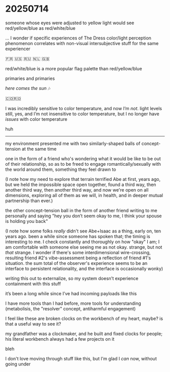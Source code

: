 # 20250714

someone whose eyes were adjusted to yellow light would see red/yellow/blue as red/white/blue

… I wonder if specific experiences of The Dress color/light perception phenomenon correlates with non-visual intersubjective stuff for the same experiencer

🇫🇷 🇺🇸 🇷🇺 🇳🇱 🇬🇧

red/white/blue is a more popular flag palette than red/yellow/blue

primaries and primaries

_here comes the sun_ 🎶

🇨🇴🇷🇴

I was incredibly sensitive to color temperature, and now I’m _not_. light levels still, yes, and I’m not insensitive to color temperature, but I no longer have _issues_ with color temperature

huh

***

my environment presented me with two similarly-shaped balls of concept-tension at the same time

one in the form of a friend who's wondering what it would be like to be out of their relationship, so as to be freed to engage romantically/sexually with the world around them, something they feel drawn to

(I note how my need to explore that terrain terrified Abe at first, years ago, but we held the impossible space open together, found a third way, then another third way, then another third way, and now we're open on all dimensions, exploring all of them as we will, in health, and in deeper mutual partnership than ever.)

the other concept-tension ball in the form of another friend writing to me personally and saying "hey you don’t seem okay to me, I think your spouse is holding you back"

(I note how some folks _really_ didn't see Abe+Isaac as a thing, early on, ten years ago. been a while since someone has spoken that; the timing is interesting to me. I check constantly and thoroughly on how "okay" I am; I am comfortable with someone else seeing me as not okay. strange, but not _that_ strange. I wonder if there's some interdimensional wire-crossing, resulting friend #2's vibe-assessment being a reflection of friend #1's situation. the sum total of the observer's experience seems to be an interface to persistent relationality, and the interface is occasionally wonky)

writing this out to externalize, so my system doesn’t experience containment with this stuff

it’s been a long while since I’ve had incoming payloads like this

I have more tools than I had before, more tools for understanding (metabolisis, the "resolver" concept, antiharmful engagement)

I feel like these are broken clocks on the workbench of my heart, maybe? is that a useful way to see it?

my grandfather was a clockmaker, and he built and fixed clocks for people; his literal workbench always had a few projects on it

bleh

I don't love moving through stuff like this, but I'm glad I _can_ now, without going under
